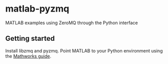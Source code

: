 # matlab-pyzmq
MATLAB examples using ZeroMQ through the Python interface

## Getting started
Install libzmq and pyzmq.
Point MATLAB to your Python environment using the [Mathworks guide](https://www.mathworks.com/help/matlab/matlab_external/install-supported-python-implementation.html).
